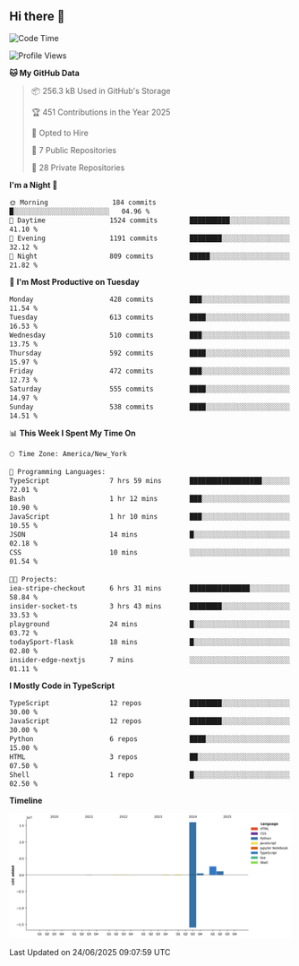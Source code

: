 ## Hi there 👋

<!--START_SECTION:waka-->
![Code Time](http://img.shields.io/badge/Code%20Time-352%20hrs%2032%20mins-blue)

![Profile Views](http://img.shields.io/badge/Profile%20Views-0-blue)

**🐱 My GitHub Data** 

> 📦 256.3 kB Used in GitHub's Storage 
 > 
> 🏆 451 Contributions in the Year 2025
 > 
> 💼 Opted to Hire
 > 
> 📜 7 Public Repositories 
 > 
> 🔑 28 Private Repositories 
 > 
**I'm a Night 🦉** 

```text
🌞 Morning                184 commits         █░░░░░░░░░░░░░░░░░░░░░░░░   04.96 % 
🌆 Daytime                1524 commits        ██████████░░░░░░░░░░░░░░░   41.10 % 
🌃 Evening                1191 commits        ████████░░░░░░░░░░░░░░░░░   32.12 % 
🌙 Night                  809 commits         █████░░░░░░░░░░░░░░░░░░░░   21.82 % 
```
📅 **I'm Most Productive on Tuesday** 

```text
Monday                   428 commits         ███░░░░░░░░░░░░░░░░░░░░░░   11.54 % 
Tuesday                  613 commits         ████░░░░░░░░░░░░░░░░░░░░░   16.53 % 
Wednesday                510 commits         ███░░░░░░░░░░░░░░░░░░░░░░   13.75 % 
Thursday                 592 commits         ████░░░░░░░░░░░░░░░░░░░░░   15.97 % 
Friday                   472 commits         ███░░░░░░░░░░░░░░░░░░░░░░   12.73 % 
Saturday                 555 commits         ████░░░░░░░░░░░░░░░░░░░░░   14.97 % 
Sunday                   538 commits         ████░░░░░░░░░░░░░░░░░░░░░   14.51 % 
```


📊 **This Week I Spent My Time On** 

```text
🕑︎ Time Zone: America/New_York

💬 Programming Languages: 
TypeScript               7 hrs 59 mins       ██████████████████░░░░░░░   72.01 % 
Bash                     1 hr 12 mins        ███░░░░░░░░░░░░░░░░░░░░░░   10.90 % 
JavaScript               1 hr 10 mins        ███░░░░░░░░░░░░░░░░░░░░░░   10.55 % 
JSON                     14 mins             █░░░░░░░░░░░░░░░░░░░░░░░░   02.18 % 
CSS                      10 mins             ░░░░░░░░░░░░░░░░░░░░░░░░░   01.54 % 

🐱‍💻 Projects: 
iea-stripe-checkout      6 hrs 31 mins       ███████████████░░░░░░░░░░   58.84 % 
insider-socket-ts        3 hrs 43 mins       ████████░░░░░░░░░░░░░░░░░   33.53 % 
playground               24 mins             █░░░░░░░░░░░░░░░░░░░░░░░░   03.72 % 
todaySport-flask         18 mins             █░░░░░░░░░░░░░░░░░░░░░░░░   02.80 % 
insider-edge-nextjs      7 mins              ░░░░░░░░░░░░░░░░░░░░░░░░░   01.11 % 
```

**I Mostly Code in TypeScript** 

```text
TypeScript               12 repos            ████████░░░░░░░░░░░░░░░░░   30.00 % 
JavaScript               12 repos            ████████░░░░░░░░░░░░░░░░░   30.00 % 
Python                   6 repos             ████░░░░░░░░░░░░░░░░░░░░░   15.00 % 
HTML                     3 repos             ██░░░░░░░░░░░░░░░░░░░░░░░   07.50 % 
Shell                    1 repo              █░░░░░░░░░░░░░░░░░░░░░░░░   02.50 % 
```



**Timeline**

![Lines of Code chart](https://raw.githubusercontent.com/dikshithvishnu/dikshithvishnu/main/assets/bar_graph.png)


 Last Updated on 24/06/2025 09:07:59 UTC
<!--END_SECTION:waka-->

